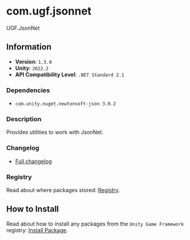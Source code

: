 # com.ugf.jsonnet

UGF.JsonNet

## Information

- **Version**: `1.5.0`
- **Unity**: `2022.2`
- **API Compatibility Level**: `.NET Standard 2.1`

### Dependencies

- `com.unity.nuget.newtonsoft-json`: `3.0.2`


### Description

Provides utilities to work with JsonNet.

### Changelog

- [Full changelog](changelog.md)

### Registry

Read about where packages stored: [Registry](https://github.com/unity-game-framework/organization/blob/main/docs/registry.md).

## How to Install

Read about how to install any packages from the `Unity Game Framework` registry: [Install Package](https://github.com/unity-game-framework/organization/blob/main/docs/install-packages.md).
